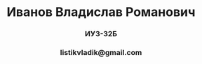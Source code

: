 <h1 align="center">Иванов Владислав Романович</a> 
</h1>
<h3 align="center">ИУ3-32Б</h3>
<h3 align="center">listikvladik@gmail.com</h3>